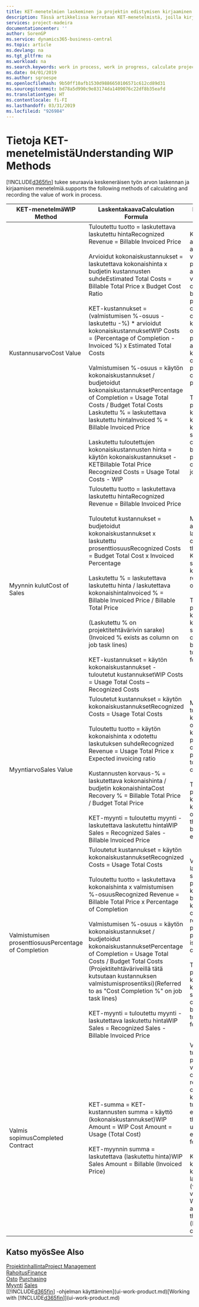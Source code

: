 ```yaml
---
title: KET-menetelmien laskeminen ja projektin edistymisen kirjaaminen| Microsoft Docs
description: Tässä artikkelissa kerrotaan KET-menetelmistä, joilla kirjataan, seurataan ja lasketaan keskeneräisen projektien rahoitustietoja.
services: project-madeira
documentationcenter: ''
author: SorenGP
ms.service: dynamics365-business-central
ms.topic: article
ms.devlang: na
ms.tgt_pltfrm: na
ms.workload: na
ms.search.keywords: work in process, work in progress, calculate project WIP
ms.date: 04/01/2019
ms.author: sgroespe
ms.openlocfilehash: 9b50ff10afb1530d9886650106571c612cd89d31
ms.sourcegitcommit: bd78a5d990c9e83174da1409076c22df8b35eafd
ms.translationtype: HT
ms.contentlocale: fi-FI
ms.lasthandoff: 03/31/2019
ms.locfileid: "926984"
---
```

# <a name="understanding-wip-methods"></a><span data-ttu-id="8d491-103">Tietoja KET-menetelmistä</span><span class="sxs-lookup"><span data-stu-id="8d491-103">Understanding WIP Methods</span></span>
[!INCLUDE[d365fin](includes/d365fin_md.md)] <span data-ttu-id="8d491-104">tukee seuraavia keskeneräisen työn arvon laskennan ja kirjaamisen menetelmiä.</span><span class="sxs-lookup"><span data-stu-id="8d491-104">supports the following methods of calculating and recording the value of work in process.</span></span>

| <span data-ttu-id="8d491-105">KET-menetelmä</span><span class="sxs-lookup"><span data-stu-id="8d491-105">WIP Method</span></span> | <span data-ttu-id="8d491-106">Laskentakaava</span><span class="sxs-lookup"><span data-stu-id="8d491-106">Calculation Formula</span></span> | <span data-ttu-id="8d491-107">Laskennan kuvaus</span><span class="sxs-lookup"><span data-stu-id="8d491-107">Calculation Description</span></span> |
| --- | --- | --- |
| <span data-ttu-id="8d491-108">Kustannusarvo</span><span class="sxs-lookup"><span data-stu-id="8d491-108">Cost Value</span></span> |<span data-ttu-id="8d491-109">Tuloutettu tuotto = laskutettava laskutettu hinta</span><span class="sxs-lookup"><span data-stu-id="8d491-109">Recognized Revenue = Billable Invoiced Price</span></span><br /><br /> <span data-ttu-id="8d491-110">Arvioidut kokonaiskustannukset = laskutettava kokonaishinta x budjetin kustannusten suhde</span><span class="sxs-lookup"><span data-stu-id="8d491-110">Estimated Total Costs = Billable Total Price x Budget Cost Ratio</span></span><br /><br /> <span data-ttu-id="8d491-111">KET-kustannukset = (valmistumisen %-osuus - laskutettu -%) \* arvioidut kokonaiskustannukset</span><span class="sxs-lookup"><span data-stu-id="8d491-111">WIP Costs = (Percentage of Completion - Invoiced %) x Estimated Total Costs</span></span><br /><br /> <span data-ttu-id="8d491-112">Valmistumisen %-osuus = käytön kokonaiskustannukset / budjetoidut kokonaiskustannukset</span><span class="sxs-lookup"><span data-stu-id="8d491-112">Percentage of Completion = Usage Total Costs / Budget Total Costs</span></span><br /> <span data-ttu-id="8d491-113">Laskutettu % = laskutettava laskutettu hinta</span><span class="sxs-lookup"><span data-stu-id="8d491-113">Invoiced % = Billable Invoiced Price</span></span><br /><br /> <span data-ttu-id="8d491-114">Laskutettu tuloutettujen kokonaiskustannusten hinta = käytön kokonaiskustannukset - KET</span><span class="sxs-lookup"><span data-stu-id="8d491-114">Billable Total Price Recognized Costs = Usage Total Costs - WIP</span></span> |<span data-ttu-id="8d491-115">Kustannusarvon laskelmat aloitetaan laskemalla tuotettujen arvo. Se tehdään ottamalla osa valmistumisen prosenttiosuuteen perustuvista arvioiduista kustannuksista.</span><span class="sxs-lookup"><span data-stu-id="8d491-115">Cost value calculations start by calculating the value of what has been provided by taking a proportion of the estimated total costs based on percentage of completion.</span></span> <span data-ttu-id="8d491-116">Laskutetut kustannukset vähennetään ottamalla osa laskutettuun prosenttiin perustuvista arvioiduista kokonaiskustannuksista.</span><span class="sxs-lookup"><span data-stu-id="8d491-116">Invoiced costs are subtracted by taking a proportion of the estimated total costs based on the invoiced percentage.</span></span><br /><br /> <span data-ttu-id="8d491-117">Tämä laskenta vaatii, että koko projektin laskutettava kokonaishinta, budjetoitu kokonaishinta ja budjetoidut kokonaiskustannukset on syötettävä oikein.</span><span class="sxs-lookup"><span data-stu-id="8d491-117">This calculation requires that the billable total price, budget total price, and budget total costs be correctly entered for the whole job.</span></span> |
| <span data-ttu-id="8d491-118">Myynnin kulut</span><span class="sxs-lookup"><span data-stu-id="8d491-118">Cost of Sales</span></span> |<span data-ttu-id="8d491-119">Tuloutettu tuotto = laskutettava laskutettu hinta</span><span class="sxs-lookup"><span data-stu-id="8d491-119">Recognized Revenue = Billable Invoiced Price</span></span><br /><br /> <span data-ttu-id="8d491-120">Tuloutetut kustannukset = budjetoidut kokonaiskustannukset x laskutettu prosenttiosuus</span><span class="sxs-lookup"><span data-stu-id="8d491-120">Recognized Costs = Budget Total Cost x Invoiced Percentage</span></span><br /><br /> <span data-ttu-id="8d491-121">Laskutettu % = laskutettava laskutettu hinta / laskutettava kokonaishinta</span><span class="sxs-lookup"><span data-stu-id="8d491-121">Invoiced % = Billable Invoiced Price / Billable Total Price</span></span><br /><br /> <span data-ttu-id="8d491-122">(Laskutettu % on projektitehtävärivin sarake)</span><span class="sxs-lookup"><span data-stu-id="8d491-122">(Invoiced % exists as column on job task lines)</span></span><br /><br /> <span data-ttu-id="8d491-123">KET-kustannukset = käytön kokonaiskustannukset - tuloutetut kustannukset</span><span class="sxs-lookup"><span data-stu-id="8d491-123">WIP Costs = Usage Total Costs – Recognized Costs</span></span> |<span data-ttu-id="8d491-124">Myynnin kulujen laskeminen alkaa tuloutettujen kustannusten laskemisella.</span><span class="sxs-lookup"><span data-stu-id="8d491-124">Cost of sales calculations begin by calculating the recognized costs.</span></span> <span data-ttu-id="8d491-125">Kustannukset tuloutetaan suhteessa budjetin kokonaiskustannuksiin.</span><span class="sxs-lookup"><span data-stu-id="8d491-125">Costs are recognized proportionally based on budget total costs.</span></span><br /><br /> <span data-ttu-id="8d491-126">Tämä laskenta vaatii, että koko projektin laskutettava kokonaishinta ja budjetin kokonaiskustannukset on syötettävä oikein.</span><span class="sxs-lookup"><span data-stu-id="8d491-126">This calculation requires that the billable total price and budget total costs be correctly entered for the whole job.</span></span> |
| <span data-ttu-id="8d491-127">Myyntiarvo</span><span class="sxs-lookup"><span data-stu-id="8d491-127">Sales Value</span></span> |<span data-ttu-id="8d491-128">Tuloutetut kustannukset = käytön kokonaiskustannukset</span><span class="sxs-lookup"><span data-stu-id="8d491-128">Recognized Costs = Usage Total Costs</span></span><br /><br /> <span data-ttu-id="8d491-129">Tuloutettu tuotto = käytön kokonaishinta x odotettu laskutuksen suhde</span><span class="sxs-lookup"><span data-stu-id="8d491-129">Recognized Revenue = Usage Total Price x Expected invoicing ratio</span></span><br /><br /> <span data-ttu-id="8d491-130">Kustannusten korvaus-% = laskutettava kokonaishinta / budjetin kokonaishinta</span><span class="sxs-lookup"><span data-stu-id="8d491-130">Cost Recovery % = Billable Total Price / Budget Total Price</span></span><br /><br /> <span data-ttu-id="8d491-131">KET-myynti = tuloutettu myynti - laskutettava laskutettu hinta</span><span class="sxs-lookup"><span data-stu-id="8d491-131">WIP Sales = Recognized Sales - Billable Invoiced Price</span></span> |<span data-ttu-id="8d491-132">Myyntiarvon laskelmat tulouttavat tuoton suhteessa käytön kokonaiskustannuksiin ja odotettuihin kustannuksiin korvaussuhteen perusteella.</span><span class="sxs-lookup"><span data-stu-id="8d491-132">Sales value calculations recognize revenue proportionally based on usage total costs and the expected cost recovery ratio.</span></span><br /><br /> <span data-ttu-id="8d491-133">Tämä laskenta vaatii, että koko projektin laskutettava kokonaishinta ja budjetin kokonaishinta on syötettävä oikein.</span><span class="sxs-lookup"><span data-stu-id="8d491-133">This calculation requires that the billable total price and budget total price be correctly entered for the whole job.</span></span> |
| <span data-ttu-id="8d491-134">Valmistumisen prosenttiosuus</span><span class="sxs-lookup"><span data-stu-id="8d491-134">Percentage of Completion</span></span> |<span data-ttu-id="8d491-135">Tuloutetut kustannukset = käytön kokonaiskustannukset</span><span class="sxs-lookup"><span data-stu-id="8d491-135">Recognized Costs = Usage Total Costs</span></span><br /><br /> <span data-ttu-id="8d491-136">Tuloutettu tuotto = laskutettava kokonaishinta x valmistumisen %-osuus</span><span class="sxs-lookup"><span data-stu-id="8d491-136">Recognized Revenue = Billable Total Price x Percentage of Completion</span></span><br /><br /> <span data-ttu-id="8d491-137">Valmistumisen %-osuus = käytön kokonaiskustannukset / budjetoidut kokonaiskustannukset</span><span class="sxs-lookup"><span data-stu-id="8d491-137">Percentage of Completion = Usage Total Costs / Budget Total Costs</span></span><br /> <span data-ttu-id="8d491-138">(Projektitehtäväriveillä tätä kutsutaan kustannuksen valmistumisprosentiksi)</span><span class="sxs-lookup"><span data-stu-id="8d491-138">(Referred to as "Cost Completion %" on job task lines)</span></span><br /><br /> <span data-ttu-id="8d491-139">KET-myynti = tuloutettu myynti - laskutettava laskutettu hinta</span><span class="sxs-lookup"><span data-stu-id="8d491-139">WIP Sales = Recognized Sales - Billable Invoiced Price</span></span> |<span data-ttu-id="8d491-140">Valmistumisen %-osuuden laskennat tulouttavat tuoton suhteessa valmistumisen prosenttiosuuteen (eli käytön kokonaiskustannuksiin ja budjetin kustannuksiin).</span><span class="sxs-lookup"><span data-stu-id="8d491-140">Percentage of completion calculations recognize revenue proportionally based on the percentage of completion, that is, usage total costs vs. budget costs.</span></span><br /><br /> <span data-ttu-id="8d491-141">Tämä laskenta vaatii, että koko projektin laskutettava kokonaishinta ja budjetin kokonaiskustannukset on syötettävä oikein.</span><span class="sxs-lookup"><span data-stu-id="8d491-141">This calculation requires that the billable total price and budget total costs be correctly entered for the whole job.</span></span> |
| <span data-ttu-id="8d491-142">Valmis sopimus</span><span class="sxs-lookup"><span data-stu-id="8d491-142">Completed Contract</span></span> |<span data-ttu-id="8d491-143">KET-summa = KET-kustannusten summa = käyttö (kokonaiskustannukset)</span><span class="sxs-lookup"><span data-stu-id="8d491-143">WIP Amount = WIP Cost Amount = Usage (Total Cost)</span></span><br /><br /> <span data-ttu-id="8d491-144">KET-myynnin summa = laskutettava (laskutettu hinta)</span><span class="sxs-lookup"><span data-stu-id="8d491-144">WIP Sales Amount = Billable (Invoiced Price)</span></span> |<span data-ttu-id="8d491-145">Valmis sopimus ei tulouta tuottoa ja kustannuksia ennen projektin valmistumista.</span><span class="sxs-lookup"><span data-stu-id="8d491-145">Completed contract does not recognize revenue and costs until the job is complete.</span></span> <span data-ttu-id="8d491-146">Tästä voi olla hyötyä, kun projektin kustannusten ja tuoton arviointi on hyvin epävarmaa.</span><span class="sxs-lookup"><span data-stu-id="8d491-146">You may want to do this when there is high uncertainty around the estimates of costs and revenue for the job.</span></span><br /><br /> <span data-ttu-id="8d491-147">Kaikki käyttö kirjataan KET-kustannusten tilille (saatavat) ja kaikki laskutettu myynti kirjataan laskutetun KET-myynnin tilille (velat), kunnes projekti on valmis.</span><span class="sxs-lookup"><span data-stu-id="8d491-147">All usage is posted to the WIP Costs account (asset) and all invoiced sales are posted to the WIP Invoiced Sales account (liability) until the job is complete.</span></span> |

## <a name="see-also"></a><span data-ttu-id="8d491-148">Katso myös</span><span class="sxs-lookup"><span data-stu-id="8d491-148">See Also</span></span>
[<span data-ttu-id="8d491-149">Projektinhallinta</span><span class="sxs-lookup"><span data-stu-id="8d491-149">Project Management</span></span>](projects-manage-projects.md)  
[<span data-ttu-id="8d491-150">Rahoitus</span><span class="sxs-lookup"><span data-stu-id="8d491-150">Finance</span></span>](finance.md)  
<span data-ttu-id="8d491-151">[Osto](purchasing-manage-purchasing.md)       </span><span class="sxs-lookup"><span data-stu-id="8d491-151">[Purchasing](purchasing-manage-purchasing.md)       </span></span>  
<span data-ttu-id="8d491-152">[Myynti](sales-manage-sales.md)    </span><span class="sxs-lookup"><span data-stu-id="8d491-152">[Sales](sales-manage-sales.md)    </span></span>  
<span data-ttu-id="8d491-153">[[!INCLUDE[d365fin](includes/d365fin_md.md)] -ohjelman käyttäminen](ui-work-product.md)</span><span class="sxs-lookup"><span data-stu-id="8d491-153">[Working with [!INCLUDE[d365fin](includes/d365fin_md.md)]](ui-work-product.md)</span></span>  
